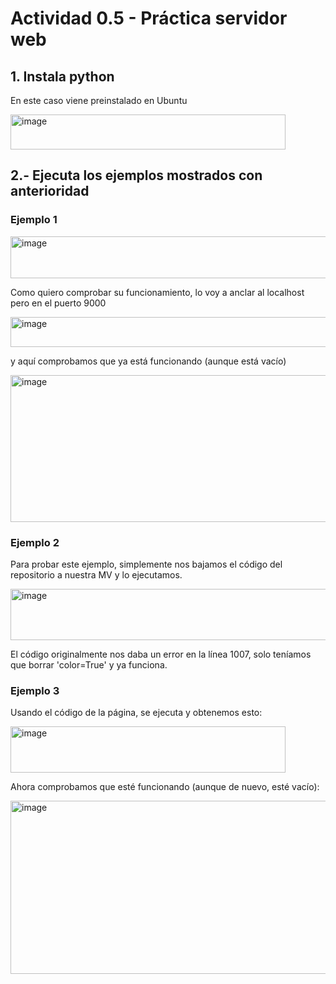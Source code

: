 # Actividad 0.5 - Práctica servidor web

## 1. Instala python

En este caso viene preinstalado en Ubuntu

<img width="440" height="56" alt="image" src="https://github.com/user-attachments/assets/265e90ea-eaa3-4823-a8e4-180971e4c576" />

## 2.- Ejecuta los ejemplos mostrados con anterioridad

### Ejemplo 1

<img width="635" height="67" alt="image" src="https://github.com/user-attachments/assets/d78ecdf6-da02-47f5-ac1b-1ca1512308bc" />

Como quiero comprobar su funcionamiento, lo voy a anclar al localhost pero en el puerto 9000

<img width="709" height="48" alt="image" src="https://github.com/user-attachments/assets/2009d02d-ad6d-42f1-a732-34856f807466" />

y aquí comprobamos que ya está funcionando (aunque está vacío)

<img width="546" height="235" alt="image" src="https://github.com/user-attachments/assets/584c59db-bc4a-49ec-a954-d6f4996e7375" />

### Ejemplo 2

Para probar este ejemplo, simplemente nos bajamos el código del repositorio a nuestra MV y lo ejecutamos. 

<img width="622" height="82" alt="image" src="https://github.com/user-attachments/assets/9ee86f6a-bbad-4d68-94a0-efc263b7eca0" />

El código originalmente nos daba un error en la línea 1007, solo teníamos que borrar 'color=True' y ya funciona. 

### Ejemplo 3

Usando el código de la página, se ejecuta y obtenemos esto:

<img width="440" height="74" alt="image" src="https://github.com/user-attachments/assets/0beb61d2-f9d6-4630-8f78-60d557e486de" />

Ahora comprobamos que esté funcionando (aunque de nuevo, esté vacío):

<img width="532" height="277" alt="image" src="https://github.com/user-attachments/assets/8dc2423e-450a-4c61-b61a-a93c6cf372c4" />


